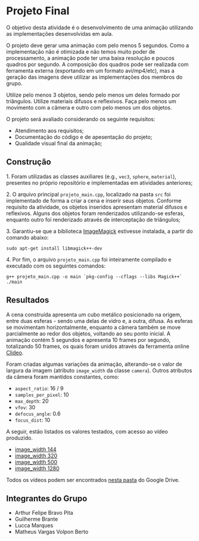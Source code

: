 <h1>Projeto Final</h1>

O objetivo desta atividade é o desenvolvimento de uma animação utilizando as implementações desenvolvidas em aula.

O projeto deve gerar uma animação com pelo menos 5 segundos. Como a implementação não é otimizada e não temos muito poder de processamento, a animação pode ter uma baixa resolução e poucos quadros por segundo. A composição dos quadros pode ser realizada com ferramenta externa (exportando em um formato avi/mp4/etc), mas a geração das imagens deve utilizar as implementações dos membros do grupo.

Utilize pelo menos 3 objetos, sendo pelo menos um deles formado por triângulos. Utilize materiais difusos e reflexivos. Faça pelo menos um movimento com a câmera e outro com pelo menos um dos objetos.

O projeto será avaliado considerando os seguinte requisitos:
- Atendimento aos requisitos;
- Documentação do código e de apesentação do projeto;
- Qualidade visual final da animação;

<h2>Construção</h2>

1\. Foram utilizadas as classes auxiliares (e.g., `vec3`, `sphere`, `material`), presentes no próprio repositório e implementadas em atividades anteriores;

2\. O arquivo principal `projeto_main.cpp`, localizado na pasta `src` foi implementado de forma a criar a cena e inserir seus objetos. Conforme requisito da atividade, os objetos inseridos apresentam material difusos e reflexivos. Alguns dos objetos foram renderizados utilizando-se esferas, enquanto outro foi renderizado através de interceptação de triângulos;

3\. Garantiu-se que a biblioteca [ImageMagick](https://imagemagick.org/script/magick++.php) estivesse instalada, a partir do comando abaixo:

```
sudo apt-get install libmagick++-dev
```

4\. Por fim, o arquivo `projeto_main.cpp` foi inteiramente compilado e executado com os seguintes comandos:

```
g++ projeto_main.cpp -o main `pkg-config --cflags --libs Magick++`
./main
```

<h2>Resultados</h2>

A cena construída apresenta um cubo metálico posicionado na origem, entre duas esferas - sendo uma delas de vidro e, a outra, difusa. As esferas se movimentam horizontalmente, enquanto a câmera também se move parcialmente ao redor dos objetos, voltando ao seu ponto inicial. A animação contém 5 segundos e apresenta 10 frames por segundo, totalizando 50 frames, os quais foram unidos através da ferramenta online [Clideo](https://clideo.com/pt/video-maker).

Foram criadas algumas variações da animação, alterando-se o valor de largura da imagem (atributo `image_width` da classe `camera`). Outros atributos da câmera foram mantidos constantes, como:

* `aspect_ratio`: 16 / 9
* `samples_per_pixel`: 10
* `max_depth`: 20
* `vfov`: 30
* `defocus_angle`: 0.6
* `focus_dist`: 10

A seguir, estão listados os valores testados, com acesso ao vídeo produzido.

* [image_width 144](https://drive.google.com/file/d/1TD5ir_JYE_QMG4NB8rd6F6YlKBYYVpVu/view?usp=drive_link)
* [image_width 320](https://drive.google.com/file/d/1Cq4PY9jNX12W1-8nP-t8k_wI4yMGPuB8/view?usp=drive_link)
* [image_width 500](https://drive.google.com/file/d/1nLQneh7DMxCckhW7keG_ljAWfTYAhDE3/view?usp=drive_link)
* [image_width 1280](https://drive.google.com/file/d/1CoT6I3p21mKlC8XibMZ8JRoH6PplwK8N/view?usp=drive_link)

Todos os vídeos podem ser encontrados [nesta pasta](https://drive.google.com/drive/folders/18PHfVBaKgD7IGaDz2KPG_7jaJL1Chcd8?usp=sharing) do Google Drive.

<h2>Integrantes do Grupo</h2>

* Arthur Felipe Bravo Pita
* Guilherme Brante
* Lucca Marques
* Matheus Vargas Volpon Berto
